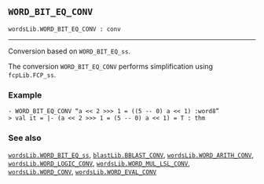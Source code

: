 ## `WORD_BIT_EQ_CONV`

``` hol4
wordsLib.WORD_BIT_EQ_CONV : conv
```

------------------------------------------------------------------------

Conversion based on `WORD_BIT_EQ_ss`.

The conversion `WORD_BIT_EQ_CONV` performs simplification using
`fcpLib.FCP_ss`.

### Example

``` hol4
- WORD_BIT_EQ_CONV “a << 2 >>> 1 = ((5 -- 0) a << 1) :word8”
> val it = |- (a << 2 >>> 1 = (5 -- 0) a << 1) = T : thm
```

### See also

[`wordsLib.WORD_BIT_EQ_ss`](#wordsLib.WORD_BIT_EQ_ss),
[`blastLib.BBLAST_CONV`](#blastLib.BBLAST_CONV),
[`wordsLib.WORD_ARITH_CONV`](#wordsLib.WORD_ARITH_CONV),
[`wordsLib.WORD_LOGIC_CONV`](#wordsLib.WORD_LOGIC_CONV),
[`wordsLib.WORD_MUL_LSL_CONV`](#wordsLib.WORD_MUL_LSL_CONV),
[`wordsLib.WORD_CONV`](#wordsLib.WORD_CONV),
[`wordsLib.WORD_EVAL_CONV`](#wordsLib.WORD_EVAL_CONV)
